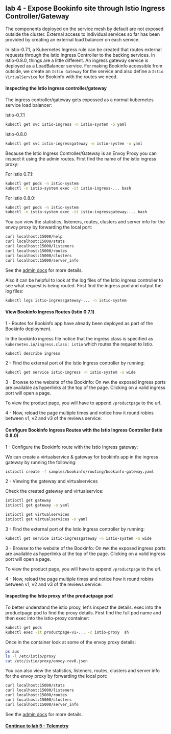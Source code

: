 ## lab 4 - Expose Bookinfo site through Istio Ingress Controller/Gateway

The components deployed on the service mesh by default are not exposed outside the cluster. External access to individual services so far has been provided by creating an external load balancer on each service.

In Istio-0.7.1, a Kubernetes Ingress rule can be created that routes external requests through the Istio Ingress Controller to the backing services.
In Istio-0.8.0, things are a little different. An ingress gateway service is deployed as a LoadBalancer service. For making Bookinfo accessible from outside, we create an `Istio Gateway` for the service and also define a `Istio VirtualService` for Bookinfo with the routes we need.

#### Inspecting the Istio Ingress controller/gateway

The ingress controller/gateway gets expossed as a normal kubernetes service load balancer:

Istio-0.7.1
```sh
kubectl get svc istio-ingress -n istio-system -o yaml
```

Istio-0.8.0
```sh
kubectl get svc istio-ingressgateway -n istio-system -o yaml
```

Because the Istio Ingress Controller/Gateway is an Envoy Proxy you can inspect it using the admin routes.  First find the name of the istio ingress proxy:

For Istio 0.7.1:
```sh
kubectl get pods -n istio-system
kubectl -n istio-system exec -it istio-ingress-... bash
```


For Istio 0.8.0:
```sh
kubectl get pods -n istio-system
kubectl -n istio-system exec -it istio-ingressgateway-... bash
```

You can view the statistics, listeners, routes, clusters and server info for the envoy proxy by forwarding the local port:

```sh
curl localhost:15000/help
curl localhost:15000/stats
curl localhost:15000/listeners
curl localhost:15000/routes
curl localhost:15000/clusters
curl localhost:15000/server_info
```

See the [admin docs](https://www.envoyproxy.io/docs/envoy/latest/operations/admin) for more details.

Also it can be helpful to look at the log files of the Istio ingress controller to see what request is being routed.  First find the ingress pod and output the log files:

```sh
kubectl logs istio-ingressgateway-... -n istio-system
```

#### View Bookinfo Ingress Routes (Istio 0.7.1)

1 - Routes for Bookinfo app have already been deployed as part of the Bookinfo deployment.

In the bookinfo ingress file notice that the ingress class is specified as   `kubernetes.io/ingress.class: istio` which routes the request to Istio.

```sh
kubectl describe ingress
```

2 - Find the external port of the Istio Ingress controller by running:

```sh
kubectl get service istio-ingress -n istio-system -o wide
```

3 - Browse to the website of the Bookinfo: On `PWK` the exposed ingress ports are available as hyperlinks at the top of the page. Clicking on a valid ingress port will open a page.

To view the product page, you will have to append
`/productpage` to the url.


4 - Now, reload the page multiple times and notice how it round robins between v1, v2 and v3 of the reviews service:


#### Configure Bookinfo Ingress Routes with the Istio Ingress Controller (Istio 0.8.0)


1 - Configure the Bookinfo route with the Istio Ingress gateway:

We can create a virtualservice & gateway for bookinfo app in the ingress gateway by running the following:

```sh
istioctl create -f samples/bookinfo/routing/bookinfo-gateway.yaml
```

2 - Viewing the gateway and virtualservices

Check the created gateway and virtualservice:
```sh
istioctl get gateway
istioctl get gateway -o yaml

istioctl get virtualservices
istioctl get virtualservices -o yaml
```

3 - Find the external port of the Istio Ingress controller by running:

```sh
kubectl get service istio-ingressgateway -n istio-system -o wide
```

3 - Browse to the website of the Bookinfo: On `PWK` the exposed ingress ports are available as hyperlinks at the top of the page. Clicking on a valid ingress port will open a page.

To view the product page, you will have to append
`/productpage` to the url.


4 - Now, reload the page multiple times and notice how it round robins between v1, v2 and v3 of the reviews service:



#### Inspecting the Istio proxy of the productpage pod

To better understand the istio proxy, let's inspect the details.  exec into the productpage pod to find the proxy details.  First find the full pod name and then exec into the istio-proxy container:

```sh
kubectl get pods
kubectl exec -it productpage-v1-... -c istio-proxy  sh
```

Once in the container look at some of the envoy proxy details:

```sh
ps aux
ls -l /etc/istio/proxy
cat /etc/istio/proxy/envoy-rev0.json
```

You can also view the statistics, listeners, routes, clusters and server info for the envoy proxy by forwarding the local port:

```sh
curl localhost:15000/stats
curl localhost:15000/listeners
curl localhost:15000/routes
curl localhost:15000/clusters
curl localhost:15000/server_info
```

See the [admin docs](https://www.envoyproxy.io/docs/envoy/v1.5.0/operations/admin) for more details.

#### [Continue to lab 5 - Telemetry](../lab-5/README.md)
